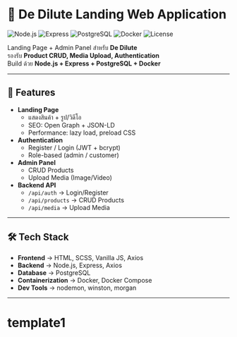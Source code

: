 # 🥤 De Dilute Landing Web Application

![Node.js](https://img.shields.io/badge/Node.js-18.x-green?logo=node.js)
![Express](https://img.shields.io/badge/Express.js-Backend-lightgrey?logo=express)
![PostgreSQL](https://img.shields.io/badge/PostgreSQL-DB-blue?logo=postgresql)
![Docker](https://img.shields.io/badge/Docker-Compose-blue?logo=docker)
![License](https://img.shields.io/badge/license-MIT-green)

Landing Page + Admin Panel สำหรับ **De Dilute**  
รองรับ **Product CRUD, Media Upload, Authentication**  
Build ด้วย **Node.js + Express + PostgreSQL + Docker**

---

## 🚀 Features
- **Landing Page**
  - แสดงสินค้า + รูป/วิดีโอ
  - SEO: Open Graph + JSON-LD
  - Performance: lazy load, preload CSS
- **Authentication**
  - Register / Login (JWT + bcrypt)
  - Role-based (admin / customer)
- **Admin Panel**
  - CRUD Products
  - Upload Media (Image/Video)
- **Backend API**
  - `/api/auth` → Login/Register
  - `/api/products` → CRUD Products
  - `/api/media` → Upload Media

---

## 🛠️ Tech Stack
- **Frontend** → HTML, SCSS, Vanilla JS, Axios  
- **Backend** → Node.js, Express, Axios  
- **Database** → PostgreSQL  
- **Containerization** → Docker, Docker Compose  
- **Dev Tools** → nodemon, winston, morgan  

---
# template1
